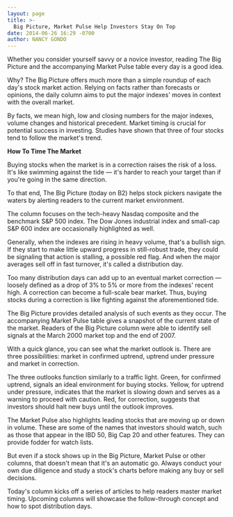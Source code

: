 ```yaml
---
layout: page
title: >-
  Big Picture, Market Pulse Help Investors Stay On Top
date: 2014-06-26 16:29 -0700
author: NANCY GONDO
---
```





Whether you consider yourself savvy or a novice investor, reading The Big Picture and the accompanying Market Pulse table every day is a good idea.

  

Why? The Big Picture offers much more than a simple roundup of each day's stock market action. Relying on facts rather than forecasts or opinions, the daily column aims to put the major indexes' moves in context with the overall market.

  

By facts, we mean high, low and closing numbers for the major indexes, volume changes and historical precedent. Market timing is crucial for potential success in investing. Studies have shown that three of four stocks tend to follow the market's trend.

  

**How To Time The Market**

  

Buying stocks when the market is in a correction raises the risk of a loss. It's like swimming against the tide — it's harder to reach your target than if you're going in the same direction.

  

To that end, The Big Picture (today on B2) helps stock pickers navigate the waters by alerting readers to the current market environment.

  

The column focuses on the tech-heavy Nasdaq composite and the benchmark S&P 500 index. The Dow Jones industrial index and small-cap S&P 600 index are occasionally highlighted as well.

  

Generally, when the indexes are rising in heavy volume, that's a bullish sign. If they start to make little upward progress in still-robust trade, they could be signaling that action is stalling, a possible red flag. And when the major averages sell off in fast turnover, it's called a distribution day.

  

Too many distribution days can add up to an eventual market correction — loosely defined as a drop of 3% to 5% or more from the indexes' recent high. A correction can become a full-scale bear market. Thus, buying stocks during a correction is like fighting against the aforementioned tide.

  

The Big Picture provides detailed analysis of such events as they occur. The accompanying Market Pulse table gives a snapshot of the current state of the market. Readers of the Big Picture column were able to identify sell signals at the March 2000 market top and the end of 2007.

  

With a quick glance, you can see what the market outlook is. There are three possibilities: market in confirmed uptrend, uptrend under pressure and market in correction.

  

The three outlooks function similarly to a traffic light. Green, for confirmed uptrend, signals an ideal environment for buying stocks. Yellow, for uptrend under pressure, indicates that the market is slowing down and serves as a warning to proceed with caution. Red, for correction, suggests that investors should halt new buys until the outlook improves.

  

The Market Pulse also highlights leading stocks that are moving up or down in volume. These are some of the names that investors should watch, such as those that appear in the IBD 50, Big Cap 20 and other features. They can provide fodder for watch lists.

  

But even if a stock shows up in the Big Picture, Market Pulse or other columns, that doesn't mean that it's an automatic go. Always conduct your own due diligence and study a stock's charts before making any buy or sell decisions.

  

Today's column kicks off a series of articles to help readers master market timing. Upcoming columns will showcase the follow-through concept and how to spot distribution days.




